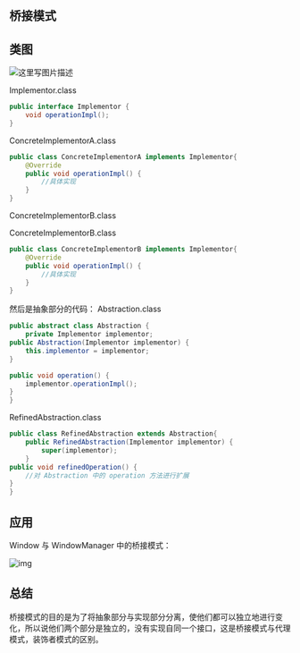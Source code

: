 ## 桥接模式

## 类图

![这里写图片描述](https://img-blog.csdn.net/20160611184215113)

Implementor.class

```Java
public interface Implementor {
    void operationImpl();
}
```

ConcreteImplementorA.class

```Java
public class ConcreteImplementorA implements Implementor{
    @Override
    public void operationImpl() {
        //具体实现
    }
}
```


ConcreteImplementorB.class

ConcreteImplementorB.class

```java
public class ConcreteImplementorB implements Implementor{
    @Override
    public void operationImpl() {
        //具体实现
    }
}
```

然后是抽象部分的代码： 
Abstraction.class



```java
public abstract class Abstraction {
    private Implementor implementor;
public Abstraction(Implementor implementor) {
    this.implementor = implementor;
}

public void operation() {
    implementor.operationImpl();
}
}
```

RefinedAbstraction.class

```java
public class RefinedAbstraction extends Abstraction{
    public RefinedAbstraction(Implementor implementor) {
        super(implementor);
    }
public void refinedOperation() {
    //对 Abstraction 中的 operation 方法进行扩展
}
}
```


## 应用

Window 与 WindowManager 中的桥接模式：

![img](https://img-blog.csdn.net/20160610171402057)



## 总结

桥接模式的目的是为了将抽象部分与实现部分分离，使他们都可以独立地进行变化，所以说他们两个部分是独立的，没有实现自同一个接口，这是桥接模式与代理模式，装饰者模式的区别。 